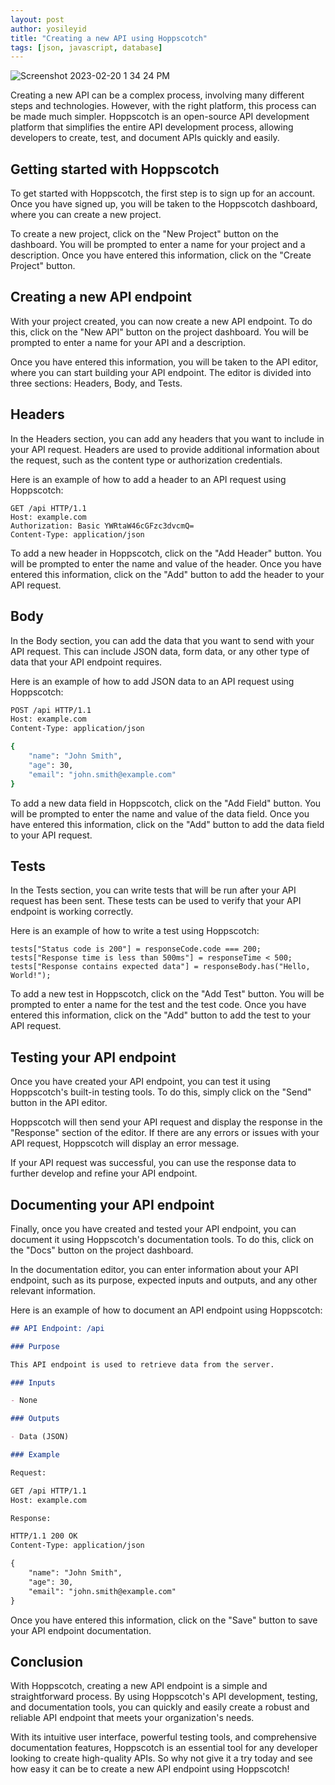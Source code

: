 ```yaml
---
layout: post
author: yosileyid
title: "Creating a new API using Hoppscotch"
tags: [json, javascript, database]
---
```


![Screenshot 2023-02-20 1 34 24 PM](https://user-images.githubusercontent.com/14003326/220187616-be05ecff-f465-4d80-8845-3c449ec93ef9.png)

Creating a new API can be a complex process, involving many different steps and technologies. However, with the right platform, this process can be made much simpler. Hoppscotch is an open-source API development platform that simplifies the entire API development process, allowing developers to create, test, and document APIs quickly and easily.
<!--more-->
## Getting started with Hoppscotch

To get started with Hoppscotch, the first step is to sign up for an account. Once you have signed up, you will be taken to the Hoppscotch dashboard, where you can create a new project.

To create a new project, click on the "New Project" button on the dashboard. You will be prompted to enter a name for your project and a description. Once you have entered this information, click on the "Create Project" button.

## Creating a new API endpoint

With your project created, you can now create a new API endpoint. To do this, click on the "New API" button on the project dashboard. You will be prompted to enter a name for your API and a description.

Once you have entered this information, you will be taken to the API editor, where you can start building your API endpoint. The editor is divided into three sections: Headers, Body, and Tests.

## Headers

In the Headers section, you can add any headers that you want to include in your API request. Headers are used to provide additional information about the request, such as the content type or authorization credentials.

Here is an example of how to add a header to an API request using Hoppscotch:

```
GET /api HTTP/1.1
Host: example.com
Authorization: Basic YWRtaW46cGFzc3dvcmQ=
Content-Type: application/json
```

To add a new header in Hoppscotch, click on the "Add Header" button. You will be prompted to enter the name and value of the header. Once you have entered this information, click on the "Add" button to add the header to your API request.

## Body

In the Body section, you can add the data that you want to send with your API request. This can include JSON data, form data, or any other type of data that your API endpoint requires.

Here is an example of how to add JSON data to an API request using Hoppscotch:

```bash
POST /api HTTP/1.1
Host: example.com
Content-Type: application/json

{
    "name": "John Smith",
    "age": 30,
    "email": "john.smith@example.com"
}
```
To add a new data field in Hoppscotch, click on the "Add Field" button. You will be prompted to enter the name and value of the data field. Once you have entered this information, click on the "Add" button to add the data field to your API request.

## Tests

In the Tests section, you can write tests that will be run after your API request has been sent. These tests can be used to verify that your API endpoint is working correctly.

Here is an example of how to write a test using Hoppscotch:

```
tests["Status code is 200"] = responseCode.code === 200;
tests["Response time is less than 500ms"] = responseTime < 500;
tests["Response contains expected data"] = responseBody.has("Hello, World!");
```

To add a new test in Hoppscotch, click on the "Add Test" button. You will be prompted to enter a name for the test and the test code. Once you have entered this information, click on the "Add" button to add the test to your API request.

## Testing your API endpoint

Once you have created your API endpoint, you can test it using Hoppscotch's built-in testing tools. To do this, simply click on the "Send" button in the API editor.

Hoppscotch will then send your API request and display the response in the "Response" section of the editor. If there are any errors or issues with your API request, Hoppscotch will display an error message.

If your API request was successful, you can use the response data to further develop and refine your API endpoint.

## Documenting your API endpoint

Finally, once you have created and tested your API endpoint, you can document it using Hoppscotch's documentation tools. To do this, click on the "Docs" button on the project dashboard.

In the documentation editor, you can enter information about your API endpoint, such as its purpose, expected inputs and outputs, and any other relevant information.

Here is an example of how to document an API endpoint using Hoppscotch:

```md
## API Endpoint: /api

### Purpose

This API endpoint is used to retrieve data from the server.

### Inputs

- None

### Outputs

- Data (JSON)

### Example

Request:

GET /api HTTP/1.1
Host: example.com

Response:

HTTP/1.1 200 OK
Content-Type: application/json

{
    "name": "John Smith",
    "age": 30,
    "email": "john.smith@example.com"
}
```

Once you have entered this information, click on the "Save" button to save your API endpoint documentation.

## Conclusion

With Hoppscotch, creating a new API endpoint is a simple and straightforward process. By using Hoppscotch's API development, testing, and documentation tools, you can quickly and easily create a robust and reliable API endpoint that meets your organization's needs.

With its intuitive user interface, powerful testing tools, and comprehensive documentation features, Hoppscotch is an essential tool for any developer looking to create high-quality APIs. So why not give it a try today and see how easy it can be to create a new API endpoint using Hoppscotch!
